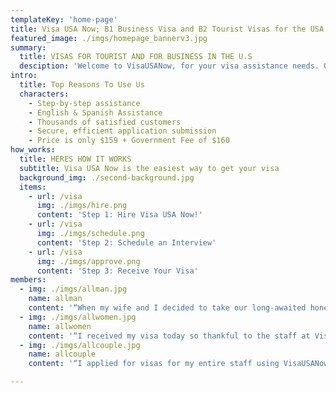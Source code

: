 ```yaml
---
templateKey: 'home-page'
title: Visa USA Now; B1 Business Visa and B2 Tourist Visas for the USA
featured_image: ./imgs/homepage_bannerv3.jpg
summary:
  title: VISAS FOR TOURIST AND FOR BUSINESS IN THE U.S
  desciption: 'Welcome to VisaUSANow, for your visa assistance needs. Our friendly and knowledgeable agents will help you prepare all the paperwork on your behalf, saving you hundreds of dollars in fees, and passing those savings on to you! We specialize in F1 Student Visas, DS160 application for Tourist/Business Visas, N400 Naturalization Forms, K1 Fiancée Visas, CR1 Spousal Visas.'
intro:
  title: Top Reasons To Use Us
  characters:
    - Step-by-step assistance 
    - English & Spanish Assistance
    - Thousands of satisfied customers
    - Secure, efficient application submission
    - Price is only $159 + Government Fee of $160
how_works:
  title: HERES HOW IT WORKS
  subtitle: Visa USA Now is the easiest way to get your visa
  background_img: ./second-background.jpg
  items:
    - url: /visa
      img: ./imgs/hire.png
      content: 'Step 1: Hire Visa USA Now!'
    - url: /visa
      img: ./imgs/schedule.png
      content: 'Step 2: Schedule an Interview'
    - url: /visa
      img: ./imgs/approve.png
      content: 'Step 3: Receive Your Visa'
members:
  - img: ./imgs/allman.jpg
    name: allman
    content: '“When my wife and I decided to take our long-awaited honeymoon in the United States, I was totally lost on how to get my B2 visa in time for my trip. Luckily, I hired VisaUSANow to assist us, and definitely plan to hire them again for our trip next year. They were courteous, knowledgeable and professional - saved me many hours of work and aggravation. I have already recommended them to several friends who are now on their way............”'
  - img: ./imgs/allwomen.jpg
    name: allwomen
    content: '“I received my visa today so thankful to the staff at VisaUSANow! They assisted me with the process, remaining patient and kind while at the same time super-efficient. I strongly recommend this service”'
  - img: ./imgs/allcouple.jpg
    name: allcouple
    content: '“I applied for visas for my entire staff using VisaUSANow when we all needed to travel to the states for a trade show. They were attentive to every detail and did their utmost to ensure that our trip was a smashing success. Thanks a lot!”'

---
```

